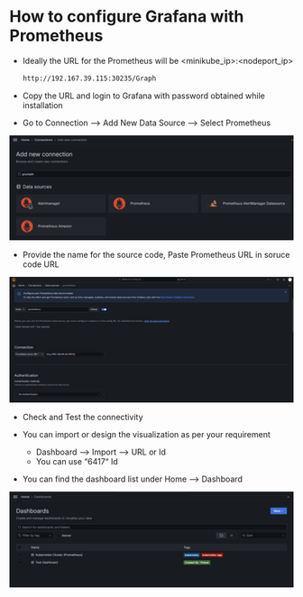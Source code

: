 #  How to configure Grafana with Prometheus
- Ideally the URL for the Prometheus will be <minikube_ip>:<nodeport_ip>
    ```bash
	http://192.167.39.115:30235/Graph

- Copy the URL and login to Grafana with password obtained while installation

- Go to Connection --> Add New Data Source --> Select Prometheus

![minikube](../screenshots/connection_prome.PNG?raw=true)


- Provide the name for the source code, Paste Prometheus URL in soruce code URL

![minikube](../screenshots/configure_prome.PNG?raw=true)


- Check and Test the connectivity

- You can import or design the visualization as per your requirement
  - Dashboard --> Import --> URL or Id 
  - You can use “6417“ Id  

- You can find the dashboard list under Home --> Dashboard

![minikube](../screenshots/grafana_dash_list.PNG?raw=true)